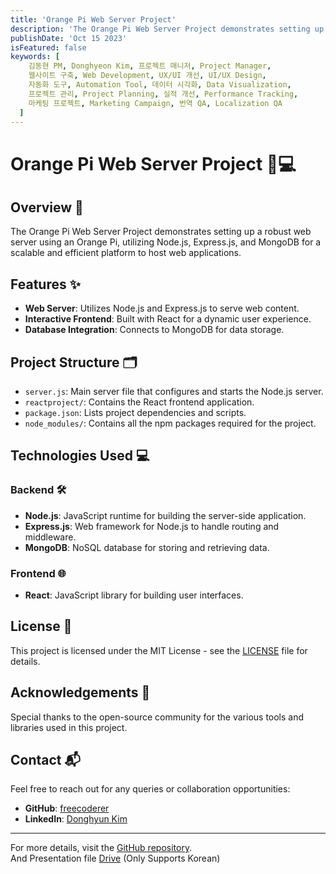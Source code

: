 ```yaml
---
title: 'Orange Pi Web Server Project'
description: 'The Orange Pi Web Server Project demonstrates setting up a robust web server using an Orange Pi, utilizing Node.js, Express.js, and MongoDB for a scalable and efficient platform to host web applications.'
publishDate: 'Oct 15 2023'
isFeatured: false
keywords: [
    김동현 PM, Donghyeon Kim, 프로젝트 매니저, Project Manager,
    웹사이트 구축, Web Development, UX/UI 개선, UI/UX Design,
    자동화 도구, Automation Tool, 데이터 시각화, Data Visualization,
    프로젝트 관리, Project Planning, 실적 개선, Performance Tracking,
    마케팅 프로젝트, Marketing Campaign, 번역 QA, Localization QA
  ]
---
```


# Orange Pi Web Server Project 🍊💻


## Overview 🌟
The Orange Pi Web Server Project demonstrates setting up a robust web server using an Orange Pi, utilizing Node.js, Express.js, and MongoDB for a scalable and efficient platform to host web applications.

## Features ✨
- **Web Server**: Utilizes Node.js and Express.js to serve web content.
- **Interactive Frontend**: Built with React for a dynamic user experience.
- **Database Integration**: Connects to MongoDB for data storage.

## Project Structure 🗂️
- `server.js`: Main server file that configures and starts the Node.js server.
- `reactproject/`: Contains the React frontend application.
- `package.json`: Lists project dependencies and scripts.
- `node_modules/`: Contains all the npm packages required for the project.

## Technologies Used 💻
### Backend 🛠️
- **Node.js**: JavaScript runtime for building the server-side application.
- **Express.js**: Web framework for Node.js to handle routing and middleware.
- **MongoDB**: NoSQL database for storing and retrieving data.

### Frontend 🌐
- **React**: JavaScript library for building user interfaces.

## License 📄
This project is licensed under the MIT License - see the [LICENSE](link_to_license) file for details.

## Acknowledgements 🙏
Special thanks to the open-source community for the various tools and libraries used in this project.

## Contact 📬
Feel free to reach out for any queries or collaboration opportunities:
- **GitHub**: [freecoderer](https://github.com/freecoderer)
- **LinkedIn**: [Donghyun Kim](https://www.linkedin.com)

---

For more details, visit the [GitHub repository](https://github.com/freecoderer/orangepi_webserverprj). <br>
And Presentation file [Drive](https://drive.google.com/file/d/1zkz8MoUe0we94kRDvSAR4uRVEwFEqgbN/view?usp=sharing) (Only Supports Korean)
```
